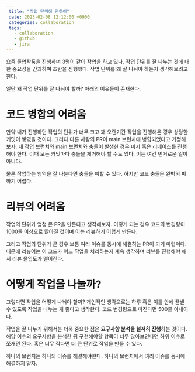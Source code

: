 ```yaml
---
 title: "작업 단위에 관하여"
 date: 2023-02-08 12:12:00 +0900
 categories: collaboration
 tags:
   - collaboration
   - github
   - jira
---
```


요즘 졸업작품을 진행하며 3명이 같이 작업을 하고 있다. 작업 단위를 잘 나누는 것에 대한 중요성을 간과하며 초반을 진행했다.
작업 단위를 왜 잘 나눠야 하는지 생각해보려고 한다.

일단 왜 작업 단위를 잘 나눠야 할까? 아래의 이유들이 존재한다.

# 코드 병합의 어려움

만약 내가 진행하던 작업의 단위가 너무 크고 꽤 오랜기간 작업을 진행해온 경우 상당한 커밋이 쌓였을 것이다.
그러다 다른 사람의 PR이 main 브런치에 병합되었다고 가정해보자.
내 작업 브런치와 main 브런치와 충돌이 발생한 경우 머지 혹은 리베이스를 진행해야 한다.
이때 모든 커밋마다 충돌을 제거해야 할 수도 있다. 이는 여간 번거로운 일이 아니다.

물론 작업하는 영역을 잘 나눈다면 충돌을 피할 수 있다. 하지만 코드 충돌은 완벽히 피하기 어렵다.

# 리뷰의 어려움

작업의 단위가 엄청 큰 PR을 만든다고 생각해보자.
이렇게 되는 경우 코드의 변경량이 1000줄 이상으로 많아질 것이며 이는 리뷰하기 어렵게 만든다.

그리고 작업의 단위가 큰 경우 보통 여러 이슈를 동시에 해결하는 PR이 되기 마련이다.
때문에 리뷰어는 이 코드가 어느 작업을 처리하는지 계속 생각하며 리뷰를 진행해야 해서 리뷰 몰입도가 떨어진다.

# 어떻게 작업을 나눌까?

그렇다면 작업을 어떻게 나눠야 할까? 개인적인 생각으로는 하루 혹은 이틀 안에 끝낼 수 있도록 작업을 나누는 게 좋다고 생각한다.
코드 변경량으로 따진다면 500줄 이내이다.

작업을 잘 나누기 위해서는 더욱 중요한 점은 **요구사항 분석을 철저히 진행**하는 것이다.
해당 이슈의 요구사항을 분석한 뒤 구현해야할 항목이 너무 많아보인다면 하위 이슈로 쪼개면 된다.
혹은 너무 작다면 더 큰 단위로 작업을 만들 수 있다.

하나의 브런치는 하나의 이슈를 해결해야한다. 하나의 브런치에서 여러 이슈를 동시에 해결하지 말자.
